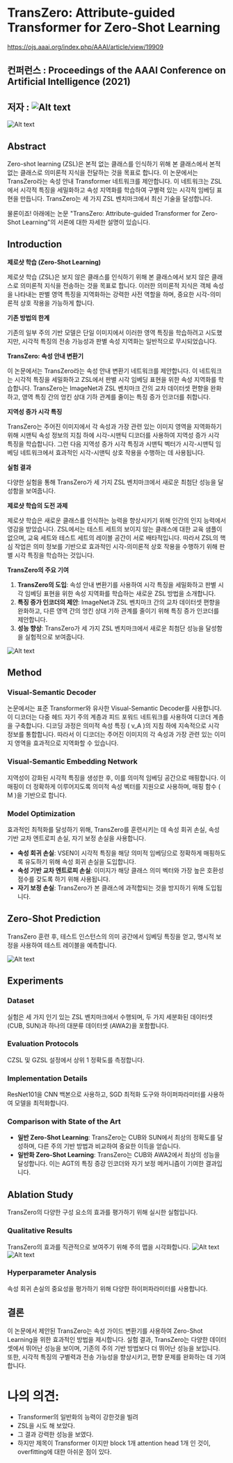 # TransZero: Attribute-guided Transformer for Zero-Shot Learning

https://ojs.aaai.org/index.php/AAAI/article/view/19909

## 컨퍼런스 :  Proceedings of the AAAI Conference on Artificial Intelligence (2021)
## 저자 : ![Alt text](image.png)

![Alt text](image-2.png)
## Abstract
Zero-shot learning (ZSL)은 본적 없는 클래스를 인식하기 위해 본 클래스에서 본적 없는 클래스로 의미론적 지식을 전달하는 것을 목표로 합니다. 이 논문에서는 TransZero라는 속성 안내 Transformer 네트워크를 제안합니다. 이 네트워크는 ZSL에서 시각적 특징을 세밀화하고 속성 지역화를 학습하여 구별력 있는 시각적 임베딩 표현을 만듭니다. TransZero는 세 가지 ZSL 벤치마크에서 최신 기술을 달성합니다.

물론이죠! 아래에는 논문 "TransZero: Attribute-guided Transformer for Zero-Shot Learning"의 서론에 대한 자세한 설명이 있습니다.


## Introduction

**제로샷 학습 (Zero-Shot Learning)**

제로샷 학습 (ZSL)은 보지 않은 클래스를 인식하기 위해 본 클래스에서 보지 않은 클래스로 의미론적 지식을 전송하는 것을 목표로 합니다. 이러한 의미론적 지식은 객체 속성을 나타내는 판별 영역 특징을 지역화하는 강력한 사전 역할을 하며, 중요한 시각-의미론적 상호 작용을 가능하게 합니다.

**기존 방법의 한계**

기존의 일부 주의 기반 모델은 단일 이미지에서 이러한 영역 특징을 학습하려고 시도했지만, 시각적 특징의 전송 가능성과 판별 속성 지역화는 일반적으로 무시되었습니다.

**TransZero: 속성 안내 변환기**

이 논문에서는 TransZero라는 속성 안내 변환기 네트워크를 제안합니다. 이 네트워크는 시각적 특징을 세밀화하고 ZSL에서 판별 시각 임베딩 표현을 위한 속성 지역화를 학습합니다. TransZero는 ImageNet과 ZSL 벤치마크 간의 교차 데이터셋 편향을 완화하고, 영역 특징 간의 엉킨 상대 기하 관계를 줄이는 특징 증가 인코더를 취합니다.

**지역성 증가 시각 특징**

TransZero는 주어진 이미지에서 각 속성과 가장 관련 있는 이미지 영역을 지역화하기 위해 시맨틱 속성 정보의 지침 하에 시각-시맨틱 디코더를 사용하여 지역성 증가 시각 특징을 학습합니다. 그런 다음 지역성 증가 시각 특징과 시맨틱 벡터가 시각-시맨틱 임베딩 네트워크에서 효과적인 시각-시맨틱 상호 작용을 수행하는 데 사용됩니다.

**실험 결과**

다양한 실험을 통해 TransZero가 세 가지 ZSL 벤치마크에서 새로운 최첨단 성능을 달성함을 보여줍니다.

**제로샷 학습의 도전 과제**

제로샷 학습은 새로운 클래스를 인식하는 능력을 향상시키기 위해 인간의 인지 능력에서 영감을 받았습니다. ZSL에서는 테스트 세트의 보이지 않는 클래스에 대한 교육 샘플이 없으며, 교육 세트와 테스트 세트의 레이블 공간이 서로 배타적입니다. 따라서 ZSL의 핵심 작업은 의미 정보를 기반으로 효과적인 시각-의미론적 상호 작용을 수행하기 위해 판별 시각 특징을 학습하는 것입니다.

**TransZero의 주요 기여**

1. **TransZero의 도입**: 속성 안내 변환기를 사용하여 시각 특징을 세밀화하고 판별 시각 임베딩 표현을 위한 속성 지역화를 학습하는 새로운 ZSL 방법을 소개합니다.
2. **특징 증가 인코더의 제안**: ImageNet과 ZSL 벤치마크 간의 교차 데이터셋 편향을 완화하고, 다른 영역 간의 엉킨 상대 기하 관계를 줄이기 위해 특징 증가 인코더를 제안합니다.
3. **성능 향상**: TransZero가 세 가지 ZSL 벤치마크에서 새로운 최첨단 성능을 달성함을 실험적으로 보여줍니다.

![Alt text](image-1.png)

## Method

### Visual-Semantic Decoder
논문에서는 표준 Transformer와 유사한 Visual-Semantic Decoder를 사용합니다. 이 디코더는 다중 헤드 자기 주의 계층과 피드 포워드 네트워크를 사용하여 디코더 계층을 구축합니다. 디코딩 과정은 의미적 속성 특징 \( v_A \)의 지침 하에 지속적으로 시각 정보를 통합합니다. 따라서 이 디코더는 주어진 이미지의 각 속성과 가장 관련 있는 이미지 영역을 효과적으로 지역화할 수 있습니다.

### Visual-Semantic Embedding Network
지역성이 강화된 시각적 특징을 생성한 후, 이를 의미적 임베딩 공간으로 매핑합니다. 이 매핑이 더 정확하게 이루어지도록 의미적 속성 벡터를 지원으로 사용하며, 매핑 함수 \( M \)을 기반으로 합니다.

### Model Optimization
효과적인 최적화를 달성하기 위해, TransZero를 훈련시키는 데 속성 회귀 손실, 속성 기반 교차 엔트로피 손실, 자기 보정 손실을 사용합니다.

- **속성 회귀 손실**: VSEN이 시각적 특징을 해당 의미적 임베딩으로 정확하게 매핑하도록 유도하기 위해 속성 회귀 손실을 도입합니다.
- **속성 기반 교차 엔트로피 손실**: 이미지가 해당 클래스 의미 벡터와 가장 높은 호환성 점수를 갖도록 하기 위해 사용됩니다.
- **자기 보정 손실**: TransZero가 본 클래스에 과적합되는 것을 방지하기 위해 도입됩니다.

## Zero-Shot Prediction
TransZero 훈련 후, 테스트 인스턴스의 의미 공간에서 임베딩 특징을 얻고, 명시적 보정을 사용하여 테스트 레이블을 예측합니다.

![Alt text](image-3.png)

## Experiments

### Dataset
실험은 세 가지 인기 있는 ZSL 벤치마크에서 수행되며, 두 가지 세분화된 데이터셋 (CUB, SUN)과 하나의 대분류 데이터셋 (AWA2)을 포함합니다.

### Evaluation Protocols
CZSL 및 GZSL 설정에서 상위 1 정확도를 측정합니다.

### Implementation Details
ResNet101을 CNN 백본으로 사용하고, SGD 최적화 도구와 하이퍼파라미터를 사용하여 모델을 최적화합니다.

### Comparison with State of the Art
- **일반 Zero-Shot Learning**: TransZero는 CUB와 SUN에서 최상의 정확도를 달성하며, 다른 주의 기반 방법과 비교하여 중요한 이득을 얻습니다.
- **일반화 Zero-Shot Learning**: TransZero는 CUB와 AWA2에서 최상의 성능을 달성합니다. 이는 AGT의 특징 증강 인코더와 자기 보정 메커니즘이 기여한 결과입니다.

## Ablation Study
TransZero의 다양한 구성 요소의 효과를 평가하기 위해 실시한 실험입니다.

### Qualitative Results
TransZero의 효과를 직관적으로 보여주기 위해 주의 맵을 시각화합니다.
![Alt text](image-4.png)
![Alt text](image-5.png)

### Hyperparameter Analysis
속성 회귀 손실의 중요성을 평가하기 위해 다양한 하이퍼파라미터를 사용합니다.

## 결론

이 논문에서 제안된 TransZero는 속성 가이드 변환기를 사용하여 Zero-Shot Learning을 위한 효과적인 방법을 제시합니다. 실험 결과, TransZero는 다양한 데이터셋에서 뛰어난 성능을 보이며, 기존의 주의 기반 방법보다 더 뛰어난 성능을 보입니다. 또한, 시각적 특징의 구별력과 전송 가능성을 향상시키고, 편향 문제를 완화하는 데 기여합니다.


# 나의 의견:
- Transformer의 일반화의 능력이 강한것을 빌려
- ZSL을 시도 해 보았다.
- 그 결과 강력한 성능을 보였다.
- 하지만 제목이 Transformer 이지만 block 1개 attention head 1개 인 것이, overfitting에 대한 아쉬운 점이 있다.